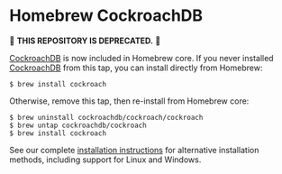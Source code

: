 # Homebrew CockroachDB

🚫 **THIS REPOSITORY IS DEPRECATED.** 🚫

[CockroachDB] is now included in Homebrew core. If you never installed
[CockroachDB] from this tap, you can install directly from Homebrew:

```shell
$ brew install cockroach
```

Otherwise, remove this tap, then re-install from Homebrew core:

```shell
$ brew uninstall cockroachdb/cockroach/cockroach
$ brew untap cockroachdb/cockroach
$ brew install cockroach
```

See our complete [installation instructions] for alternative installation
methods, including support for Linux and Windows.

[CockroachDB]: https://cockroachlabs.com
[Homebrew]: https://brew.sh
[installation instructions]: https://www.cockroachlabs.com/docs/install-cockroachdb.html
